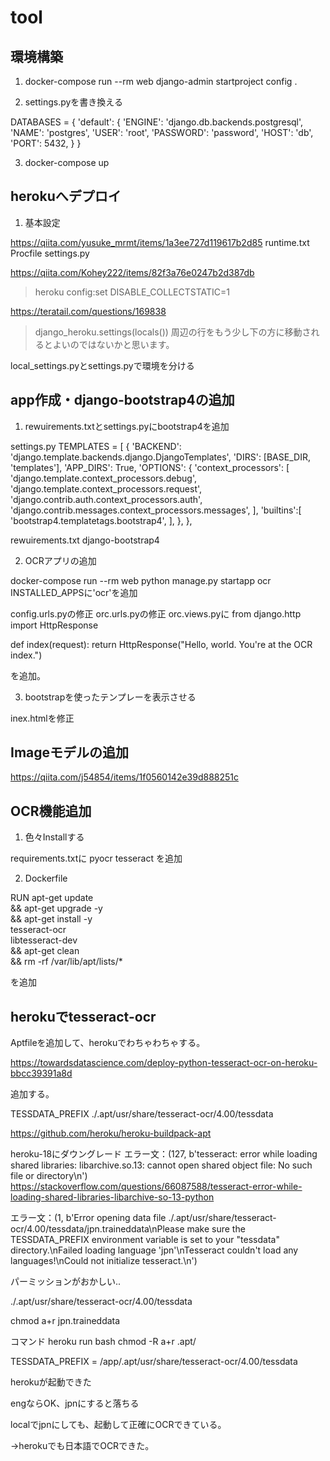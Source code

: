 # tool

## 環境構築

1. docker-compose run --rm web django-admin startproject config .

2. settings.pyを書き換える

DATABASES = {
    'default': {
        'ENGINE': 'django.db.backends.postgresql',
        'NAME': 'postgres',
        'USER': 'root',
        'PASSWORD': 'password',
        'HOST': 'db',
        'PORT': 5432,
    }
}

3. docker-compose up

## herokuへデプロイ

1. 基本設定

https://qiita.com/yusuke_mrmt/items/1a3ee727d119617b2d85
runtime.txt
Procfile
settings.py


https://qiita.com/Kohey222/items/82f3a76e0247b2d387db
> heroku config:set DISABLE_COLLECTSTATIC=1


https://teratail.com/questions/169838
>django_heroku.settings(locals()) 周辺の行をもう少し下の方に移動されるとよいのではないかと思います。

local_settings.pyとsettings.pyで環境を分ける

## app作成・django-bootstrap4の追加

1. rewuirements.txtとsettings.pyにbootstrap4を追加

settings.py
 TEMPLATES = [
    {
        'BACKEND': 'django.template.backends.django.DjangoTemplates',
        'DIRS': [BASE_DIR, 'templates'],
        'APP_DIRS': True,
        'OPTIONS': {
            'context_processors': [
                'django.template.context_processors.debug',
                'django.template.context_processors.request',
                'django.contrib.auth.context_processors.auth',
                'django.contrib.messages.context_processors.messages',
            ],
            'builtins':[
                'bootstrap4.templatetags.bootstrap4',
            ],
        },
    },
    
rewuirements.txt
 django-bootstrap4    

2. OCRアプリの追加

docker-compose run --rm web python manage.py startapp ocr
INSTALLED_APPSに'ocr'を追加

config.urls.pyの修正
orc.urls.pyの修正
orc.views.pyに
from django.http import HttpResponse


def index(request):
    return HttpResponse("Hello, world. You're at the OCR index.")

を追加。

3. bootstrapを使ったテンプレーを表示させる

inex.htmlを修正

## Imageモデルの追加

https://qiita.com/j54854/items/1f0560142e39d888251c

## OCR機能追加

1. 色々Installする

requirements.txtに
pyocr
tesseract
を追加

2. Dockerfile

RUN apt-get update \
    && apt-get upgrade -y \
    && apt-get install -y \
    tesseract-ocr \
    libtesseract-dev \
    && apt-get clean \
    && rm -rf /var/lib/apt/lists/*

を追加

## herokuでtesseract-ocr

Aptfileを追加して、herokuでわちゃわちゃする。

https://towardsdatascience.com/deploy-python-tesseract-ocr-on-heroku-bbcc39391a8d

追加する。

TESSDATA_PREFIX ./.apt/usr/share/tesseract-ocr/4.00/tessdata

https://github.com/heroku/heroku-buildpack-apt

heroku-18にダウングレード
エラー文：(127, b'tesseract: error while loading shared libraries: libarchive.so.13: cannot open shared object file: No such file or directory\n')
https://stackoverflow.com/questions/66087588/tesseract-error-while-loading-shared-libraries-libarchive-so-13-python



エラー文：(1, b'Error opening data file ./.apt/usr/share/tesseract-ocr/4.00/tessdata/jpn.traineddata\nPlease make sure the TESSDATA_PREFIX environment variable is set to your "tessdata" directory.\nFailed loading language \'jpn\'\nTesseract couldn\'t load any languages!\nCould not initialize tesseract.\n')


パーミッションがおかしい..

./.apt/usr/share/tesseract-ocr/4.00/tessdata

chmod a+r jpn.traineddata

コマンド
heroku run bash 
chmod -R a+r .apt/

TESSDATA_PREFIX = /app/.apt/usr/share/tesseract-ocr/4.00/tessdata

herokuが起動できた

engならOK、jpnにすると落ちる

localでjpnにしても、起動して正確にOCRできている。

→herokuでも日本語でOCRできた。